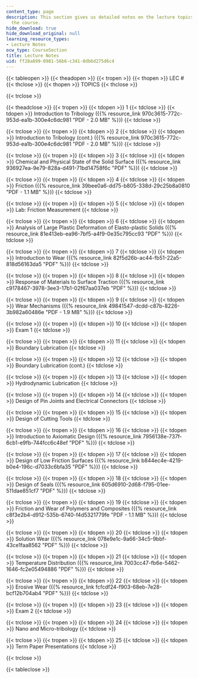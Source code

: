 ```yaml
---
content_type: page
description: This section gives us detailed notes on the lecture topics covered in
  the course.
hide_download: true
hide_download_original: null
learning_resource_types:
- Lecture Notes
ocw_type: CourseSection
title: Lecture Notes
uid: ff28a899-0981-56b6-c341-0db6d275d6c4
---
```


{{< tableopen >}}
{{< theadopen >}}
{{< tropen >}}
{{< thopen >}}
LEC #
{{< thclose >}}
{{< thopen >}}
TOPICS
{{< thclose >}}

{{< trclose >}}

{{< theadclose >}}
{{< tropen >}}
{{< tdopen >}}
1
{{< tdclose >}}
{{< tdopen >}}
Introduction to Tribology ({{% resource_link 970c3615-772c-953d-ea1b-300e4c6dc981 "PDF - 2.0 MB" %}})
{{< tdclose >}}

{{< trclose >}}
{{< tropen >}}
{{< tdopen >}}
2
{{< tdclose >}}
{{< tdopen >}}
Introduction to Tribology (cont.) ({{% resource_link 970c3615-772c-953d-ea1b-300e4c6dc981 "PDF - 2.0 MB" %}})
{{< tdclose >}}

{{< trclose >}}
{{< tropen >}}
{{< tdopen >}}
3
{{< tdclose >}}
{{< tdopen >}}
Chemical and Physical State of the Solid Surface ({{% resource_link 936927ea-9e79-828a-d491-71bd14758f6c "PDF" %}})
{{< tdclose >}}

{{< trclose >}}
{{< tropen >}}
{{< tdopen >}}
4
{{< tdclose >}}
{{< tdopen >}}
Friction ({{% resource_link 39bee0a6-dd75-b805-338d-29c25b8a0810 "PDF - 1.1 MB" %}})
{{< tdclose >}}

{{< trclose >}}
{{< tropen >}}
{{< tdopen >}}
5
{{< tdclose >}}
{{< tdopen >}}
Lab: Friction Measurement
{{< tdclose >}}

{{< trclose >}}
{{< tropen >}}
{{< tdopen >}}
6
{{< tdclose >}}
{{< tdopen >}}
Analysis of Large Plastic Deformation of Elasto-plastic Solids ({{% resource_link 81e413eb-ea96-7bf5-a4f9-0e35c795cc93 "PDF" %}})
{{< tdclose >}}

{{< trclose >}}
{{< tropen >}}
{{< tdopen >}}
7
{{< tdclose >}}
{{< tdopen >}}
Introduction to Wear ({{% resource_link 82f5d26b-ac44-fb51-22a5-818d56163da5 "PDF" %}})
{{< tdclose >}}

{{< trclose >}}
{{< tropen >}}
{{< tdopen >}}
8
{{< tdclose >}}
{{< tdopen >}}
Response of Materials to Surface Traction ({{% resource_link c9178467-3978-3ee3-17b1-02f67aa037eb "PDF" %}})
{{< tdclose >}}

{{< trclose >}}
{{< tropen >}}
{{< tdopen >}}
9
{{< tdclose >}}
{{< tdopen >}}
Wear Mechanisms ({{% resource_link 49841547-dcdd-c87b-8226-3b982a60486e "PDF - 1.9 MB" %}})
{{< tdclose >}}

{{< trclose >}}
{{< tropen >}}
{{< tdopen >}}
10
{{< tdclose >}}
{{< tdopen >}}
Exam 1
{{< tdclose >}}

{{< trclose >}}
{{< tropen >}}
{{< tdopen >}}
11
{{< tdclose >}}
{{< tdopen >}}
Boundary Lubrication
{{< tdclose >}}

{{< trclose >}}
{{< tropen >}}
{{< tdopen >}}
12
{{< tdclose >}}
{{< tdopen >}}
Boundary Lubrication (cont.)
{{< tdclose >}}

{{< trclose >}}
{{< tropen >}}
{{< tdopen >}}
13
{{< tdclose >}}
{{< tdopen >}}
Hydrodynamic Lubrication
{{< tdclose >}}

{{< trclose >}}
{{< tropen >}}
{{< tdopen >}}
14
{{< tdclose >}}
{{< tdopen >}}
Design of Pin Joints and Electrical Connectors
{{< tdclose >}}

{{< trclose >}}
{{< tropen >}}
{{< tdopen >}}
15
{{< tdclose >}}
{{< tdopen >}}
Design of Cutting Tools
{{< tdclose >}}

{{< trclose >}}
{{< tropen >}}
{{< tdopen >}}
16
{{< tdclose >}}
{{< tdopen >}}
Introduction to Axiomatic Design ({{% resource_link 7956138e-737f-6cb1-e9fb-744fcc6c48ef "PDF" %}})
{{< tdclose >}}

{{< trclose >}}
{{< tropen >}}
{{< tdopen >}}
17
{{< tdclose >}}
{{< tdopen >}}
Design of Low Friction Surfaces ({{% resource_link b844ec4e-4219-b0e4-196c-d7033c6bfa35 "PDF" %}})
{{< tdclose >}}

{{< trclose >}}
{{< tropen >}}
{{< tdopen >}}
18
{{< tdclose >}}
{{< tdopen >}}
Design of Seals ({{% resource_link 605d6910-2d68-f795-01ee-511dae851cf7 "PDF" %}})
{{< tdclose >}}

{{< trclose >}}
{{< tropen >}}
{{< tdopen >}}
19
{{< tdclose >}}
{{< tdopen >}}
Friction and Wear of Polymers and Composites ({{% resource_link c8f3e2b4-d912-535b-6740-f4d5321779fe "PDF - 1.1 MB" %}})
{{< tdclose >}}

{{< trclose >}}
{{< tropen >}}
{{< tdopen >}}
20
{{< tdclose >}}
{{< tdopen >}}
Solution Wear ({{% resource_link 078e9e1c-9a66-34c5-9bbf-43ce1faa8562 "PDF" %}})
{{< tdclose >}}

{{< trclose >}}
{{< tropen >}}
{{< tdopen >}}
21
{{< tdclose >}}
{{< tdopen >}}
Temperature Distribution ({{% resource_link 7003cc47-fb6e-5462-1646-fc2e05494886 "PDF" %}})
{{< tdclose >}}

{{< trclose >}}
{{< tropen >}}
{{< tdopen >}}
22
{{< tdclose >}}
{{< tdopen >}}
Erosive Wear ({{% resource_link fcfcdf24-f903-68eb-7e28-bcf12b704ab4 "PDF" %}})
{{< tdclose >}}

{{< trclose >}}
{{< tropen >}}
{{< tdopen >}}
23
{{< tdclose >}}
{{< tdopen >}}
Exam 2
{{< tdclose >}}

{{< trclose >}}
{{< tropen >}}
{{< tdopen >}}
24
{{< tdclose >}}
{{< tdopen >}}
Nano and Micro-tribology
{{< tdclose >}}

{{< trclose >}}
{{< tropen >}}
{{< tdopen >}}
25
{{< tdclose >}}
{{< tdopen >}}
Term Paper Presentations
{{< tdclose >}}

{{< trclose >}}

{{< tableclose >}}